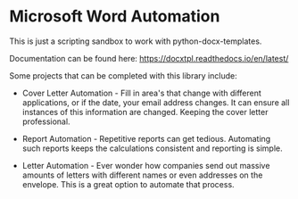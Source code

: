 # Microsoft Word Automation

This is just a scripting sandbox to work with python-docx-templates. 

Documentation can be found here: https://docxtpl.readthedocs.io/en/latest/ 

Some projects that can be completed with this library include:

* Cover Letter Automation - Fill in area's that change with different
applications, or if the date, your email address changes. It can ensure
all instances of this information are changed. Keeping the cover letter
professional.

* Report Automation - Repetitive reports can get tedious. Automating such
reports keeps the calculations consistent and reporting is simple.

* Letter Automation - Ever wonder how companies send out massive amounts
of letters with different names or even addresses on the envelope. This
is a great option to automate that process.